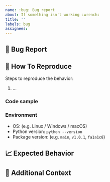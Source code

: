 ```yaml
---
name: :bug: Bug report
about: If something isn't working :wrench:
title: ''
labels: bug
assignees:
---
```


## :bug: Bug Report

<!-- A clear and concise description of what the bug is. -->
<!-- If applicable, add screenshots to help explain your problem. -->

## :microscope: How To Reproduce

Steps to reproduce the behavior:

1. ...

### Code sample

<!-- If applicable, attach a minimal code sample to reproduce the issue. -->

### Environment

- OS: (e.g. Linux / Windows / macOS)
- Python version: `python --version`
- Package version: (e.g. `main`, `v1.0.1`, `fa1a1c8`)

## :chart_with_upwards_trend: Expected Behavior

<!-- A clear and concise description of what you expected to happen. -->

## :paperclip: Additional Context

<!-- Add any other context about the problem here. -->
